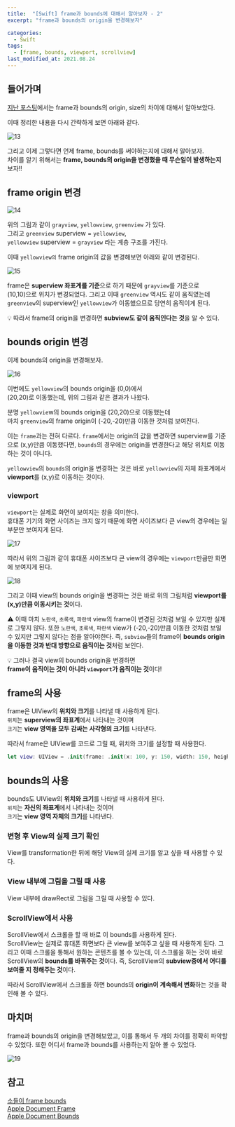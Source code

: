 ```yaml
---
title:  "[Swift] frame과 bounds에 대해서 알아보자 - 2"
excerpt: "frame과 bounds의 origin을 변경해보자"

categories:
  - Swift
tags:
  - [frame, bounds, viewport, scrollview]
last_modified_at: 2021.08.24
--- 
```


## 들어가며
[지난 포스팅]({{site.url}}{{site.baseurl}}/swift/FrameBounds_1/)에서는 frame과 bounds의 origin, size의 차이에 대해서 알아보았다. 

이때 정리한 내용을 다시 간략하게 보면 아래와 같다. 

![13](/assets/images/FrameBounds/13.png)

그리고 이제 그렇다면 언제 frame, bounds를 써야하는지에 대해서 알아보자. <br>
차이를 알기 위해서는 **frame, bounds의 origin을 변경했을 때 무슨일이 발생하는지** 보자!! 

## frame origin 변경

![14](/assets/images/FrameBounds/14.png)

위의 그림과 같이 `grayview`, `yellowview`, `greenview` 가 있다. <br>
그리고 `greenview` superview = `yellowview`, <br>
`yellowview` superview = `grayview` 라는 계층 구조를 가진다. <br>

이때 `yellowview의` frame origin의 값을 변경해보면 아래와 같이 변경된다. 

![15](/assets/images/FrameBounds/15.png)

frame은 **superview 좌표계를 기준**으로 하기 때문에 `grayview`를 기준으로 <br>
(10,10)으로 위치가 변경되었다. 그리고 이때 `greenview` 역시도 같이 움직였는데 <br>
`greenview`의 superview인 `yellowview`가 이동했으므로 당연히 움직이게 된다. 

💡 따라서 frame의 origin을 변경하면 **subview도 같이 움직인다는 것**을 알 수 있다. 

## bounds origin 변경

이제 bounds의 origin을 변경해보자. 

![16](/assets/images/FrameBounds/16.png)

이번에도 `yellowview`의 bounds origin을 (0,0)에서 <br>
(20,20)로 이동했는데, 위의 그림과 같은 결과가 나왔다. 

분명 `yellowvie`w의 bounds origin을 (20,20)으로 이동했는데 <br>
마치 `greenview`의 frame origin이 (-20,-20)만큼 이동한 것처럼 보여진다. 

이는 `frame`과는 전혀 다르다. `frame`에서는 origin의 값을 변경하면 superview를 기준으로 (x,y)만큼 이동했다면, `bounds`의 경우에는 origin을 변경한다고 해당 위치로 이동하는 것이 아니다. 

`yellowview`의 `bounds`의 origin을 변경하는 것은 바로 `yellowview`의 자체 좌표계에서 **viewport**를 (x,y)로 이동하는 것이다. 

### viewport

`viewport`는 실제로 화면이 보여지는 창을 의미한다. <br>
휴대폰 기기의 화면 사이즈는 크지 않기 때문에 화면 사이즈보다 큰 view의 경우에는 일부분만 보여지게 된다. 

![17](/assets/images/FrameBounds/17.png)

따라서 위의 그림과 같이 휴대폰 사이즈보다 큰 view의 경우에는 `viewport`만큼만 화면에 보여지게 된다.

![18](/assets/images/FrameBounds/18.png)

그리고 이때 view의 bounds origin을 변경하는 것은 바로 위의 그림처럼 **viewport를 (x,y)만큼 이동시키는 것**이다. 

⚠️ 이때 마치 `노란색`, `초록색`, `파란색` view의 frame이 변경된 것처럼 보일 수 있지만 실제로 그렇지 않다. 또한 `노란색`, `초록색`, `파란색` view가 (-20,-20)만큼 이동한 것처럼 보일 수 있지만 그렇지 않다는 점을 알아야한다. 즉, `subview`들의 frame이 **bounds origin을 이동한 것과 반대 방향으로 움직이는 것**처럼 보인다. 

💡 그러나 결국 view의 bounds origin을 변경하면 <br>
**frame이 움직이는 것이 아니라 `viewport`가 움직이는 것**이다! <br>

## frame의 사용

frame은 UIView의 **위치와 크기**를 나타낼 때 사용하게 된다. <br>
`위치`는 **superview의 좌표계**에서 나타내는 것이며<br>
`크기`는 **view 영역을 모두 감싸는 사각형의 크기**를 나타낸다. <br>

따라서 frame은 UIView를 코드로 그릴 때, 위치와 크기를 설정할 때 사용한다. <br>
```swift
let view: UIView = .init(frame: .init(x: 100, y: 150, width: 150, height: 100))
```

## bounds의 사용

bounds도 UIView의 **위치와 크기**를 나타낼 때 사용하게 된다. <br>
`위치`는 **자신의 좌표계**에서 나타내는 것이며 <br>
`크기`는 **view 영역 자체의 크기**를 나타낸다. 

### 변형 후 View의 실제 크기 확인

View를 transformation한 뒤에 해당 View의 실제 크기를 알고 싶을 때 사용할 수 있다.

### View 내부에 그림을 그릴 때 사용

View 내부에 drawRect로 그림을 그릴 때 사용할 수 있다. 

### ScrollView에서 사용

ScrollView에서 스크롤을 할 때 바로 이 bounds를 사용하게 된다. <br>
ScrollView는 실제로 휴대폰 화면보다 큰 view를 보여주고 싶을 때 사용하게 된다. 그리고 이때 스크롤을 통해서 원하는 콘텐츠를 볼 수 있는데, 이 스크롤을 하는 것이 바로 ScrollView의 **bounds를 바꿔주는 것**이다. 즉, ScrollView의 **subview중에서 어디를 보여줄 지 정해주는 것**이다. 

따라서 ScrollView에서 스크롤을 하면 bounds의 **origin이 계속해서 변화**하는 것을 확인해 볼 수 있다. 

## 마치며

frame과 bounds의 origin을 변경해보았고, 이를 통해서 두 개의 차이를 정확히 파악할 수 있었다. 또한 어디서 frame과 bounds를 사용하는지 알아 볼 수 있었다. 

![19](/assets/images/FrameBounds/19.png)


## 참고 
[소들이 frame bounds](https://babbab2.tistory.com/45?category=831129) <br>
[Apple Document Frame](https://developer.apple.com/documentation/uikit/uiview/1622621-frame) <br>
[Apple Document Bounds](https://developer.apple.com/documentation/uikit/uiview/1622580-bounds) <br>
